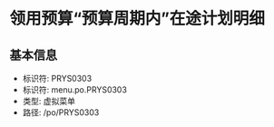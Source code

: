 # 领用预算“预算周期内”在途计划明细

## 基本信息

- 标识符: PRYS0303
- 标识符: menu.po.PRYS0303
- 类型: 虚拟菜单
- 路径: /po/PRYS0303
